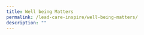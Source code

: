 ```yaml
---
title: Well being Matters
permalink: /lead-care-inspire/well-being-matters/
description: ""
---
```

